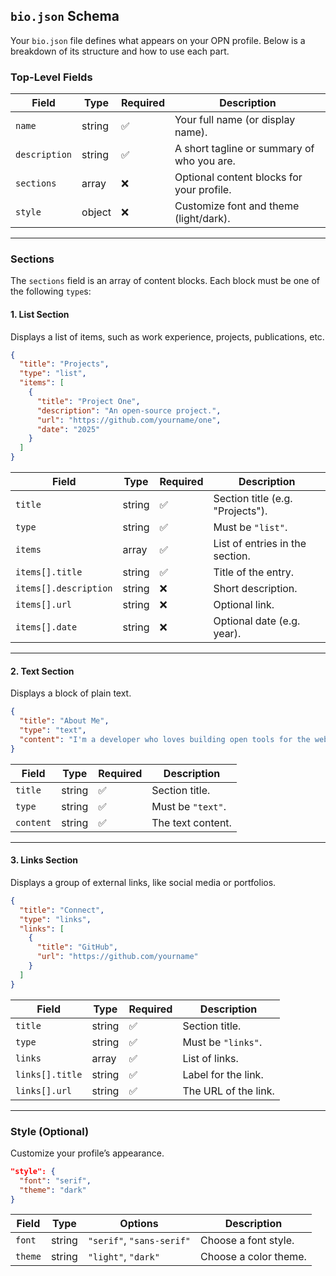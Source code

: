 ## `bio.json` Schema

Your `bio.json` file defines what appears on your OPN profile. Below is a breakdown of its structure and how to use each part.

### Top-Level Fields

| Field         | Type   | Required | Description                                |
| ------------- | ------ | -------- | ------------------------------------------ |
| `name`        | string | ✅       | Your full name (or display name).          |
| `description` | string | ✅       | A short tagline or summary of who you are. |
| `sections`    | array  | ❌       | Optional content blocks for your profile.  |
| `style`       | object | ❌       | Customize font and theme (light/dark).     |

---

### Sections

The `sections` field is an array of content blocks. Each block must be one of the following `type`s:

#### 1. **List Section**

Displays a list of items, such as work experience, projects, publications, etc.

```json
{
  "title": "Projects",
  "type": "list",
  "items": [
    {
      "title": "Project One",
      "description": "An open-source project.",
      "url": "https://github.com/yourname/one",
      "date": "2025"
    }
  ]
}
```

| Field                 | Type   | Required | Description                      |
| --------------------- | ------ | -------- | -------------------------------- |
| `title`               | string | ✅       | Section title (e.g. "Projects"). |
| `type`                | string | ✅       | Must be `"list"`.                |
| `items`               | array  | ✅       | List of entries in the section.  |
| `items[].title`       | string | ✅       | Title of the entry.              |
| `items[].description` | string | ❌       | Short description.               |
| `items[].url`         | string | ❌       | Optional link.                   |
| `items[].date`        | string | ❌       | Optional date (e.g. year).       |

---

#### 2. **Text Section**

Displays a block of plain text.

```json
{
  "title": "About Me",
  "type": "text",
  "content": "I'm a developer who loves building open tools for the web."
}
```

| Field     | Type   | Required | Description       |
| --------- | ------ | -------- | ----------------- |
| `title`   | string | ✅       | Section title.    |
| `type`    | string | ✅       | Must be `"text"`. |
| `content` | string | ✅       | The text content. |

---

#### 3. **Links Section**

Displays a group of external links, like social media or portfolios.

```json
{
  "title": "Connect",
  "type": "links",
  "links": [
    {
      "title": "GitHub",
      "url": "https://github.com/yourname"
    }
  ]
}
```

| Field           | Type   | Required | Description          |
| --------------- | ------ | -------- | -------------------- |
| `title`         | string | ✅       | Section title.       |
| `type`          | string | ✅       | Must be `"links"`.   |
| `links`         | array  | ✅       | List of links.       |
| `links[].title` | string | ✅       | Label for the link.  |
| `links[].url`   | string | ✅       | The URL of the link. |

---

### Style (Optional)

Customize your profile’s appearance.

```json
"style": {
  "font": "serif",
  "theme": "dark"
}
```

| Field   | Type   | Options                   | Description           |
| ------- | ------ | ------------------------- | --------------------- |
| `font`  | string | `"serif"`, `"sans-serif"` | Choose a font style.  |
| `theme` | string | `"light"`, `"dark"`       | Choose a color theme. |
